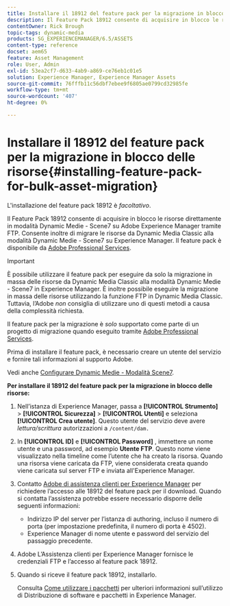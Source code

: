 ```yaml
---
title: Installare il 18912 del feature pack per la migrazione in blocco delle risorse
description: Il Feature Pack 18912 consente di acquisire in blocco le risorse tramite FTP o di migrare le risorse da Dynamic Media Classic a Dynamic Medie su Adobe Experience Manager. Questo feature pack opzionale è disponibile dal supporto Adobe.
contentOwner: Rick Brough
topic-tags: dynamic-media
products: SG_EXPERIENCEMANAGER/6.5/ASSETS
content-type: reference
docset: aem65
feature: Asset Management
role: User, Admin
exl-id: 53ea2cf7-d633-4ab9-a869-ce76eb1c01e5
solution: Experience Manager, Experience Manager Assets
source-git-commit: 76fffb11c56dbf7ebee9f6805ae0799cd32985fe
workflow-type: tm+mt
source-wordcount: '407'
ht-degree: 0%

---
```


# Installare il 18912 del feature pack per la migrazione in blocco delle risorse{#installing-feature-pack-for-bulk-asset-migration}

L&#39;installazione del feature pack 18912 è *facoltativo*.

Il Feature Pack 18912 consente di acquisire in blocco le risorse direttamente in modalità Dynamic Medie - Scene7 su Adobe Experience Manager tramite FTP. Consente inoltre di migrare le risorse da Dynamic Media Classic alla modalità Dynamic Medie - Scene7 su Experience Manager. Il feature pack è disponibile da [Adobe Professional Services](https://business.adobe.com/customers/consulting-services/main.html).

>[!IMPORTANT]
>
>È possibile utilizzare il feature pack per eseguire da solo la migrazione in massa delle risorse da Dynamic Media Classic alla modalità Dynamic Medie - Scene7 in Experience Manager. È inoltre possibile eseguire la migrazione in massa delle risorse utilizzando la funzione FTP in Dynamic Media Classic. Tuttavia, l’Adobe *non* consiglia di utilizzare uno di questi metodi a causa della complessità richiesta.
>
>Il feature pack per la migrazione è *solo* supportato come parte di un progetto di migrazione quando eseguito tramite [Adobe Professional Services](https://business.adobe.com/customers/consulting-services/main.html).

Prima di installare il feature pack, è necessario creare un utente del servizio e fornire tali informazioni al supporto Adobe.

Vedi anche [Configurare Dynamic Medie - Modalità Scene7](/help/assets/config-dms7.md).

**Per installare il 18912 del feature pack per la migrazione in blocco delle risorse:**

1. Nell’istanza di Experience Manager, passa a **[!UICONTROL Strumento]** > **[!UICONTROL Sicurezza]** > **[!UICONTROL Utenti]** e seleziona **[!UICONTROL Crea utente]**. Questo utente del servizio deve avere *lettura/scrittura* autorizzazioni a `/content/dam.`
1. In **[!UICONTROL ID]** e **[!UICONTROL Password]** , immettere un nome utente e una password, ad esempio **Utente FTP**. Questo nome viene visualizzato nella timeline come l’utente che ha creato la risorsa. Quando una risorsa viene caricata da FTP, viene considerata creata quando viene caricata sul server FTP e inviata all&#39;Experience Manager.
1. Contatto [Adobe di assistenza clienti per Experience Manager](https://experienceleague.adobe.com/?support-solution=General&amp;lang=it#support) per richiedere l’accesso alle 18912 del feature pack per il download. Quando si contatta l’assistenza potrebbe essere necessario disporre delle seguenti informazioni:

   * Indirizzo IP del server per l’istanza di authoring, incluso il numero di porta (per impostazione predefinita, il numero di porta è 4502).
   * Experience Manager di nome utente e password del servizio del passaggio precedente.

1. Adobe L’Assistenza clienti per Experience Manager fornisce le credenziali FTP e l’accesso al feature pack 18912.
1. Quando si riceve il feature pack 18912, installarlo.

   Consulta [Come utilizzare i pacchetti](/help/sites-administering/package-manager.md) per ulteriori informazioni sull’utilizzo di Distribuzione di software e pacchetti in Experience Manager.
